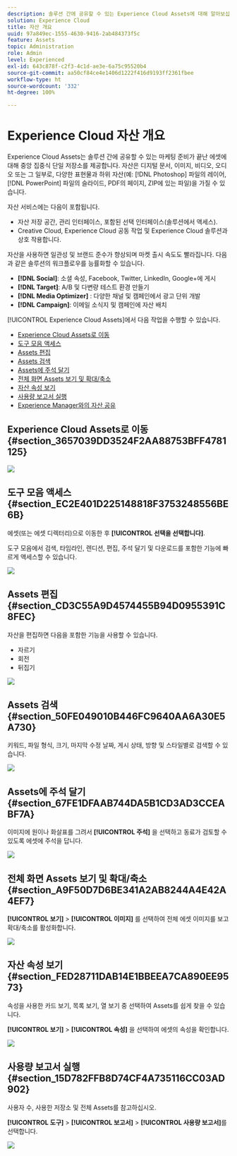 ```yaml
---
description: 솔루션 간에 공유할 수 있는 Experience Cloud Assets에 대해 알아보십시오.
solution: Experience Cloud
title: 자산 개요
uuid: 97a849ec-1555-4630-9416-2ab484373f5c
feature: Assets
topic: Administration
role: Admin
level: Experienced
exl-id: 643c878f-c2f3-4c1d-ae3e-6a75c95520b4
source-git-commit: aa50cf84ce4e1406d1222f416d9193ff2361fbee
workflow-type: ht
source-wordcount: '332'
ht-degree: 100%

---
```


# Experience Cloud 자산 개요

Experience Cloud Assets는 솔루션 간에 공유할 수 있는 마케팅 준비가 끝난 에셋에 대해 중앙 집중식 단일 저장소를 제공합니다. 자산은 디지털 문서, 이미지, 비디오, 오디오 또는 그 일부로, 다양한 표현물과 하위 자산(예: [!DNL Photoshop] 파일의 레이어, [!DNL PowerPoint] 파일의 슬라이드, PDF의 페이지, ZIP에 있는 파일)을 가질 수 있습니다.

자산 서비스에는 다음이 포함됩니다.

* 자산 저장 공간, 관리 인터페이스, 포함된 선택 인터페이스(솔루션에서 액세스).
* Creative Cloud, Experience Cloud 공동 작업 및 Experience Cloud 솔루션과 상호 작용합니다.

자산을 사용하면 일관성 및 브랜드 준수가 향상되며 마켓 출시 속도도 빨라집니다. 다음과 같은 솔루션의 워크플로우를 능률화할 수 있습니다.

* **[!DNL Social]**: 소셜 속성, Facebook, Twitter, LinkedIn, Google+에 게시
* **[!DNL Target]**: A/B 및 다변량 테스트 환경 만들기
* **[!DNL Media Optimizer]** : 다양한 채널 및 캠페인에서 광고 단위 개발
* **[!DNL Campaign]**: 이메일 소식지 및 캠페인에 자산 배치

[!UICONTROL Experience Cloud Assets]에서 다음 작업을 수행할 수 있습니다.

* [Experience Cloud Assets로 이동](experience-cloud-assets.md#section_3657039DD3524F2AA88753BFF4781125)
* [도구 모음 액세스](experience-cloud-assets.md#section_EC2E401D225148818F3753248556BE6B)
* [Assets 편집](experience-cloud-assets.md#section_CD3C55A9D4574455B94D0955391C8FEC)
* [Assets 검색](experience-cloud-assets.md#section_50FE049010B446FC9640AA6A30E5A730)
* [Assets에 주석 달기](experience-cloud-assets.md#section_67FE1DFAAB744DA5B1CD3AD3CCEABF7A)
* [전체 화면 Assets 보기 및 확대/축소](experience-cloud-assets.md#section_A9F50D7D6BE341A2AB8244A4E42A4EF7)
* [자산 속성 보기](experience-cloud-assets.md#section_FED28711DAB14E1BBEEA7CA890EE9573)
* [사용량 보고서 실행](experience-cloud-assets.md#section_15D782FFB8D74CF4A735116CC03AD902)
* [Experience Manager와의 자산 공유](experience-cloud-assets.md#section_45C1B72F4D274F54BC6CCB64D2580AC5)

## Experience Cloud Assets로 이동 {#section_3657039DD3524F2AA88753BFF4781125}

![](assets/asset-nav.png)

## 도구 모음 액세스 {#section_EC2E401D225148818F3753248556BE6B}

에셋(또는 에셋 디렉터리)으로 이동한 후 **[!UICONTROL 선택을 선택합니다]**.

도구 모음에서 검색, 타임라인, 렌디션, 편집, 주석 달기 및 다운로드를 포함한 기능에 빠르게 액세스할 수 있습니다.

![](assets/asset-tools.png)

## Assets 편집 {#section_CD3C55A9D4574455B94D0955391C8FEC}

자산을 편집하면 다음을 포함한 기능을 사용할 수 있습니다.

* 자르기
* 회전
* 뒤집기

![](assets/asset-edit.png)

## Assets 검색 {#section_50FE049010B446FC9640AA6A30E5A730}

키워드, 파일 형식, 크기, 마지막 수정 날짜, 게시 상태, 방향 및 스타일별로 검색할 수 있습니다.

![](assets/asset-search.png)

## Assets에 주석 달기 {#section_67FE1DFAAB744DA5B1CD3AD3CCEABF7A}

이미지에 원이나 화살표를 그려서 **[!UICONTROL 주석]** 을 선택하고 동료가 검토할 수 있도록 에셋에 주석을 답니다.

![](assets/assets-annotate.png)

## 전체 화면 Assets 보기 및 확대/축소 {#section_A9F50D7D6BE341A2AB8244A4E42A4EF7}

**[!UICONTROL 보기]** > **[!UICONTROL 이미지]** 를 선택하여 전체 에셋 이미지를 보고 확대/축소를 활성화합니다.

![](assets/asset-zoom.png)

## 자산 속성 보기 {#section_FED28711DAB14E1BBEEA7CA890EE9573}

속성을 사용한 카드 보기, 목록 보기, 열 보기 중 선택하여 Assets를 쉽게 찾을 수 있습니다.

**[!UICONTROL 보기]** > **[!UICONTROL 속성]** 을 선택하여 에셋의 속성을 확인합니다.

![](assets/asset-properties.png)

## 사용량 보고서 실행 {#section_15D782FFB8D74CF4A735116CC03AD902}

사용자 수, 사용한 저장소 및 전체 Assets를 참고하십시오.

**[!UICONTROL 도구]** > **[!UICONTROL 보고서]** > **[!UICONTROL 사용량 보고서]**&#x200B;를 선택합니다.

![](assets/assets-usage-report.png)
